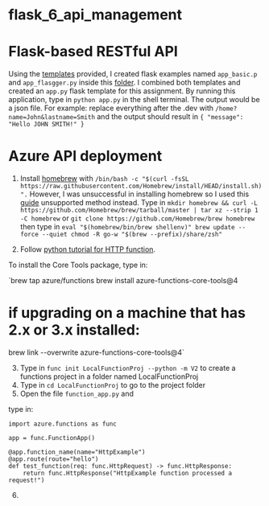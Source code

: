 # flask_6_api_management

# Flask-based RESTful API
Using the [templates](https://github.com/hantswilliams/HHA_504_2023/tree/main/WK6/code/flask) provided, I created flask examples named `app_basic.p` and `app_flasgger.py` inside this [folder](https://github.com/EugeneHsiung/flask_6_api_management/tree/main/examples.py). I combined both templates and created an `app.py` flask template for this assignment. By running this application, type in `python app.py` in the shell terminal. The output would be a json file. For example: replace everything after the .dev with `/home?name=John&lastname=Smith` and the output should result in `{
  "message": "Hello JOHN SMITH!"
}`

# Azure API deployment
1. Install [homebrew](https://brew.sh/) with `/bin/bash -c "$(curl -fsSL https://raw.githubusercontent.com/Homebrew/install/HEAD/install.sh)".` However, I was unsuccessful in installing homebrew so I used this [guide](https://docs.brew.sh/Installation) unsupported method instead. Type in `mkdir homebrew && curl -L https://github.com/Homebrew/brew/tarball/master | tar xz --strip 1 -C homebrew` or `git clone https://github.com/Homebrew/brew homebrew` then type in `eval "$(homebrew/bin/brew shellenv)"
brew update --force --quiet
chmod -R go-w "$(brew --prefix)/share/zsh"`

2. Follow [python tutorial for HTTP function](https://learn.microsoft.com/en-us/azure/azure-functions/create-first-function-cli-python?tabs=macos%2Cbash%2Cazure-cli&pivots=python-mode-decorators).

To install the Core Tools package, type in:

`brew tap azure/functions
brew install azure-functions-core-tools@4
# if upgrading on a machine that has 2.x or 3.x installed:
brew link --overwrite azure-functions-core-tools@4` 

3. Type in `func init LocalFunctionProj --python -m V2` to create a functions project in a folder named LocalFunctionProj
4. Type in `cd LocalFunctionProj` to go to the project folder
5. Open the file `function_app.py` and

type in:
```
import azure.functions as func

app = func.FunctionApp()

@app.function_name(name="HttpExample")
@app.route(route="hello")
def test_function(req: func.HttpRequest) -> func.HttpResponse:
    return func.HttpResponse("HttpExample function processed a request!")
```

6. 

